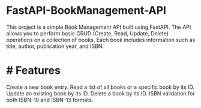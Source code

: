 # FastAPI-BookManagement-API
This project is a simple Book Management API built using FastAPI. The API allows you to perform basic CRUD (Create, Read, Update, Delete) operations on a collection of books. Each book includes information such as title, author, publication year, and ISBN.

# # Features
Create a new book entry.
Read a list of all books or a specific book by its ID.
Update an existing book by its ID.
Delete a book by its ID.
ISBN validation for both ISBN-10 and ISBN-13 formats.

